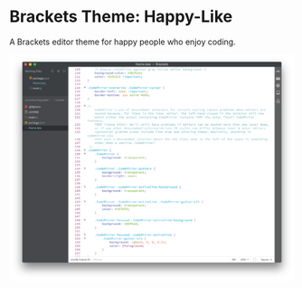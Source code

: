 Brackets Theme: Happy-Like
=========================

A Brackets editor theme for happy people who enjoy coding.


![alt tag](https://raw.githubusercontent.com/aurooba/Brackets-Theme-Happy-Like/master/screenshot.png)
